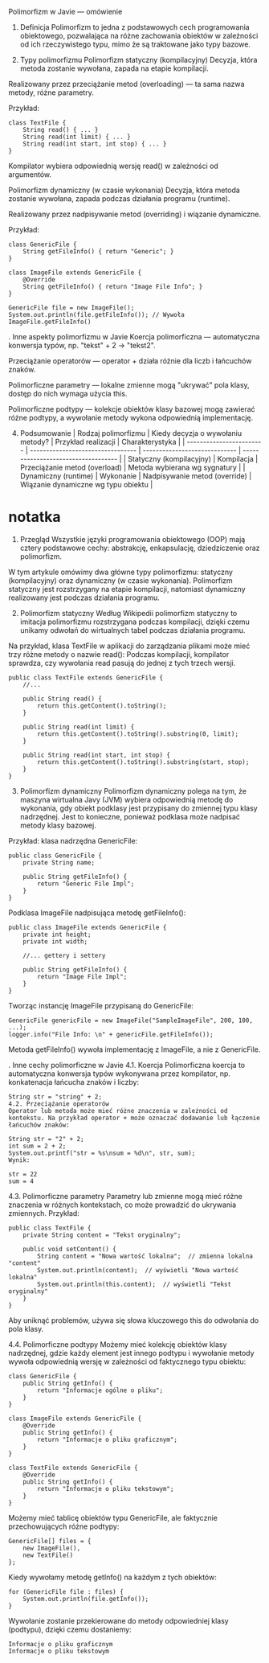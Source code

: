 Polimorfizm w Javie — omówienie
1. Definicja
Polimorfizm to jedna z podstawowych cech programowania obiektowego, pozwalająca na różne zachowania obiektów w zależności od ich rzeczywistego typu, mimo że są traktowane jako typy bazowe.

2. Typy polimorfizmu
Polimorfizm statyczny (kompilacyjny)
Decyzja, która metoda zostanie wywołana, zapada na etapie kompilacji.

Realizowany przez przeciążanie metod (overloading) — ta sama nazwa metody, różne parametry.

Przykład:
```
class TextFile {
    String read() { ... }
    String read(int limit) { ... }
    String read(int start, int stop) { ... }
}
```
Kompilator wybiera odpowiednią wersję read() w zależności od argumentów.

Polimorfizm dynamiczny (w czasie wykonania)
Decyzja, która metoda zostanie wywołana, zapada podczas działania programu (runtime).

Realizowany przez nadpisywanie metod (overriding) i wiązanie dynamiczne.

Przykład:
```
class GenericFile {
    String getFileInfo() { return "Generic"; }
}

class ImageFile extends GenericFile {
    @Override
    String getFileInfo() { return "Image File Info"; }
}

GenericFile file = new ImageFile();
System.out.println(file.getFileInfo()); // Wywoła ImageFile.getFileInfo()
```
. Inne aspekty polimorfizmu w Javie
Koercja polimorficzna — automatyczna konwersja typów, np. "tekst" + 2 → "tekst2".

Przeciążanie operatorów — operator + działa różnie dla liczb i łańcuchów znaków.

Polimorficzne parametry — lokalne zmienne mogą "ukrywać" pola klasy, dostęp do nich wymaga użycia this.

Polimorficzne podtypy — kolekcje obiektów klasy bazowej mogą zawierać różne podtypy, a wywołanie metody wykona odpowiednią implementację.

4. Podsumowanie
| Rodzaj polimorfizmu      | Kiedy decyzja o wywołaniu metody? | Przykład realizacji           | Charakterystyka                     |
| ------------------------ | --------------------------------- | ----------------------------- | ----------------------------------- |
| Statyczny (kompilacyjny) | Kompilacja                        | Przeciążanie metod (overload) | Metoda wybierana wg sygnatury       |
| Dynamiczny (runtime)     | Wykonanie                         | Nadpisywanie metod (override) | Wiązanie dynamiczne wg typu obiektu |


# notatka

1. Przegląd
Wszystkie języki programowania obiektowego (OOP) mają cztery podstawowe cechy: abstrakcję, enkapsulację, dziedziczenie oraz polimorfizm.

W tym artykule omówimy dwa główne typy polimorfizmu: statyczny (kompilacyjny) oraz dynamiczny (w czasie wykonania). Polimorfizm statyczny jest rozstrzygany na etapie kompilacji, natomiast dynamiczny realizowany jest podczas działania programu.

2. Polimorfizm statyczny
Według Wikipedii polimorfizm statyczny to imitacja polimorfizmu rozstrzygana podczas kompilacji, dzięki czemu unikamy odwołań do wirtualnych tabel podczas działania programu.

Na przykład, klasa TextFile w aplikacji do zarządzania plikami może mieć trzy różne metody o nazwie read():
Podczas kompilacji, kompilator sprawdza, czy wywołania read pasują do jednej z tych trzech wersji.
```
public class TextFile extends GenericFile {
    //...

    public String read() {
        return this.getContent().toString();
    }

    public String read(int limit) {
        return this.getContent().toString().substring(0, limit);
    }

    public String read(int start, int stop) {
        return this.getContent().toString().substring(start, stop);
    }
}
```
3. Polimorfizm dynamiczny
Polimorfizm dynamiczny polega na tym, że maszyna wirtualna Javy (JVM) wybiera odpowiednią metodę do wykonania, gdy obiekt podklasy jest przypisany do zmiennej typu klasy nadrzędnej. Jest to konieczne, ponieważ podklasa może nadpisać metody klasy bazowej.

Przykład: klasa nadrzędna GenericFile:
```
public class GenericFile {
    private String name;

    public String getFileInfo() {
        return "Generic File Impl";
    }
}

```
Podklasa ImageFile nadpisująca metodę getFileInfo():
```
public class ImageFile extends GenericFile {
    private int height;
    private int width;

    //... gettery i settery
    
    public String getFileInfo() {
        return "Image File Impl";
    }
}
```
Tworząc instancję ImageFile przypisaną do GenericFile:
```
GenericFile genericFile = new ImageFile("SampleImageFile", 200, 100, ...);
logger.info("File Info: \n" + genericFile.getFileInfo());
```
Metoda getFileInfo() wywoła implementację z ImageFile, a nie z GenericFile.


. Inne cechy polimorficzne w Javie
4.1. Koercja
Polimorficzna koercja to automatyczna konwersja typów wykonywana przez kompilator, np. konkatenacja łańcucha znaków i liczby:

```
String str = "string" + 2;
4.2. Przeciążanie operatorów
Operator lub metoda może mieć różne znaczenia w zależności od kontekstu. Na przykład operator + może oznaczać dodawanie lub łączenie łańcuchów znaków:
```
```
String str = "2" + 2;
int sum = 2 + 2;
System.out.printf("str = %s\nsum = %d\n", str, sum);
Wynik:
```
```
str = 22
sum = 4
```
4.3. Polimorficzne parametry
Parametry lub zmienne mogą mieć różne znaczenia w różnych kontekstach, co może prowadzić do ukrywania zmiennych. Przykład:

```
public class TextFile {
    private String content = "Tekst oryginalny";

    public void setContent() {
        String content = "Nowa wartość lokalna";  // zmienna lokalna "content"
        System.out.println(content);  // wyświetli "Nowa wartość lokalna"
        System.out.println(this.content);  // wyświetli "Tekst oryginalny"
    }
}

```
Aby uniknąć problemów, używa się słowa kluczowego this do odwołania do pola klasy.

4.4. Polimorficzne podtypy
Możemy mieć kolekcję obiektów klasy nadrzędnej, gdzie każdy element jest innego podtypu i wywołanie metody wywoła odpowiednią wersję w zależności od faktycznego typu obiektu:
```
class GenericFile {
    public String getInfo() {
        return "Informacje ogólne o pliku";
    }
}

class ImageFile extends GenericFile {
    @Override
    public String getInfo() {
        return "Informacje o pliku graficznym";
    }
}

class TextFile extends GenericFile {
    @Override
    public String getInfo() {
        return "Informacje o pliku tekstowym";
    }
}
```

Możemy mieć tablicę obiektów typu GenericFile, ale faktycznie przechowujących różne podtypy:

```
GenericFile[] files = {
    new ImageFile(),
    new TextFile()
};
```
Kiedy wywołamy metodę getInfo() na każdym z tych obiektów:

```
for (GenericFile file : files) {
    System.out.println(file.getInfo());
}
```
Wywołanie zostanie przekierowane do metody odpowiedniej klasy (podtypu), dzięki czemu dostaniemy:
```
Informacje o pliku graficznym
Informacje o pliku tekstowym
```
